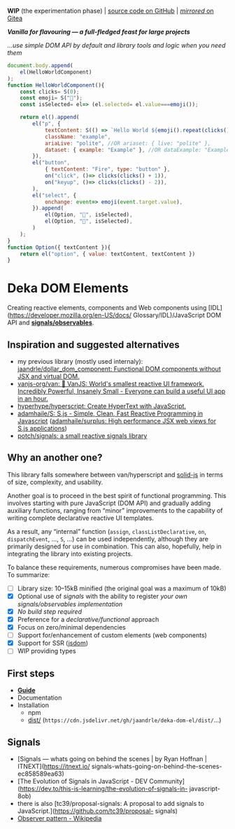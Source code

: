 **WIP** (the experimentation phase)
| [source code on GitHub](https://github.com/jaandrle/deka-dom-el)
| [*mirrored* on Gitea](https://gitea.jaandrle.cz/jaandrle/deka-dom-el)

***Vanilla for flavouring — a full-fledged feast for large projects***

*…use simple DOM API by default and library tools and logic when you need them*

```javascript
document.body.append(
	el(HelloWorldComponent)
);
function HelloWorldComponent(){
	const clicks= S(0);
	const emoji= S("🚀");
	const isSelected= el=> (el.selected= el.value===emoji());

	return el().append(
		el("p", {
			textContent: S(() => `Hello World ${emoji().repeat(clicks())}`),
			className: "example",
			ariaLive: "polite", //OR ariaset: { live: "polite" },
			dataset: { example: "Example" }, //OR dataExample: "Example",
		}),
		el("button",
			{ textContent: "Fire", type: "button" },
			on("click", ()=> clicks(clicks() + 1)),
			on("keyup", ()=> clicks(clicks() - 2)),
		),
		el("select", {
			onchange: event=> emoji(event.target.value),
		}).append(
			el(Option, "🎉", isSelected),
			el(Option, "🚀", isSelected),
		)
	);
}
function Option({ textContent }){
	return el("option", { value: textContent, textContent })
}
```
# Deka DOM Elements
Creating reactive elements, components and Web components using [IDL](https://developer.mozilla.org/en-US/docs/
Glossary/IDL)/JavaScript DOM API and [**signals/observables**](#signals).

## Inspiration and suggested alternatives
- my previous library (mostly used internaly): [jaandrle/dollar_dom_component: Functional DOM components without
JSX and virtual DOM.](https://github.com/jaandrle/dollar_dom_component)
- [vanjs-org/van: 🍦 VanJS: World's smallest reactive UI framework. Incredibly Powerful, Insanely Small -
Everyone can build a useful UI app in an hour.](https://github.com/vanjs-org/van)
- [hyperhype/hyperscript: Create HyperText with JavaScript.](https://github.com/hyperhype/hyperscript)
- [adamhaile/S: S.js - Simple, Clean, Fast Reactive Programming in Javascript](https://github.com/adamhaile/S)
([adamhaile/surplus: High performance JSX web views for S.js applications](https://github.com/adamhaile/surplus))
- [potch/signals: a small reactive signals library](https://github.com/potch/signals)

## Why an another one?
This library falls somewhere between van/hyperscript and [solid-js](https://github.com/solidjs/solid) in terms of size,
complexity, and usability.

Another goal is to proceed in the best spirit of functional programming. This involves starting with
pure JavaScript (DOM API) and gradually adding auxiliary functions, ranging from “minor” improvements
to the capability of writing complete declarative reactive UI templates.

As a result, any “internal” function (`assign`, `classListDeclarative`, `on`, `dispatchEvent`, …, `S`, …)
can be used independently, although they are primarily designed for use in combination.  This can also,
hopefully, help in integrating the library into existing projects.

To balance these requirements, numerous compromises have been made. To summarize:
- [ ] Library size: 10–15kB minified (the original goal was a maximum of 10kB)
- [x] Optional use of *signals* with the ability to register *your own signals/observables implementation*
- [x] *No build step required*
- [x] Preference for a *declarative/functional* approach
- [x] Focus on zero/minimal dependencies
- [ ] Support for/enhancement of custom elements (web components)
- [x] Support for SSR ([jsdom](https://github.com/jsdom/jsdom))
- [ ] WIP providing types

## First steps
- [**Guide**](https://jaandrle.github.io/deka-dom-el)
- Documentation
- Installation
	- npm
	- [dist/](dist/) (`https://cdn.jsdelivr.net/gh/jaandrle/deka-dom-el/dist/`…)

## Signals
- [Signals — whats going on behind the scenes | by Ryan Hoffnan | ITNEXT](https://itnext.io/
signals-whats-going-on-behind-the-scenes-ec858589ea63)
- [The Evolution of Signals in JavaScript - DEV Community](https://dev.to/this-is-learning/the-evolution-of-signals-in-
javascript-8ob)
- there is also [tc39/proposal-signals: A proposal to add signals to JavaScript.](https://github.com/tc39/proposal-
signals)
- [Observer pattern - Wikipedia](https://en.wikipedia.org/wiki/Observer_pattern)

